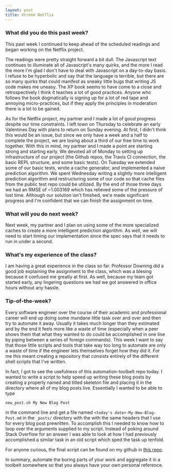 ```yaml
---
layout: post
title: Xtreme Netflix
---
```


### What did you do this past week? ###

This past week I continued to keep ahead of the scheduled readings and began working on the Netflix project.

The readings were pretty straight forward a bit dull. The Javascript text continues to illuminate all of Javascript's
many quirks, and the more I read the more I'm glad I don't have to deal with Javascript on a day-to-day basis. I
refuse to be hyperbolic and say that the language is terrible, but there are so many quirks that could manifest
as sneaky little bugs that writing JS code makes me uneasy. The XP book seems to have come to a close and retrospectively
I think it teaches a lot of good practices. Anyone who follows the book dogmatically is signing up for a lot of
red tape and annoying micro-practices, but if they apply the principles in moderation there is a lot to be gained.

As for the Netflix project, my partner and I made a lot of good progress despite our time constraints.
I left town on Thursday to celebrate an early Valentines Day with plans to return on Sunday evening. At first,
I didn't think this would be an issue, but since we only have a week and a half to complete the project, we are
losing about a third of our free time to work together. With this in mind, my partner and I made a point are starting
strong and starting early. We devoted all of Monday to setting up infrastructure of our project (the Github repos, 
the Travis CI connection, the basic REPL structure, and some basic tests). On Tuesday we extended some of our basic tests,
wrote a cache generator, and implemented a naive prediction algorithm. We spent Wednesday writing a slightly more intelligent
prediction algorithm and restructuring some of our code so that cache files from the public test repo could be utilized.
By the end of those three days we had an RMSE of ~1.003169 which has relieved some of the pressure of lost time. Although
our solution isn't finished, we'e made significant progress and I'm confident that we can finish the assignment on time.

### What will you do next week? ###

Next week, my partner and I plan on using some of the more specialized caches to create a more intelligent prediction algorithm.
As well, we will need to start timing our implementation since the spec says that it needs to run in under a second.

### What's my experience of the class? ###

I am having a great experience in the class so far. Professor Downing did a good job explaining the assignment to the class,
which was a blesing because it confused me greatly at first. As well, because my team got started early, any lingering
questions we had we got answered in office hours without any hassle.

### Tip-of-the-week? ###

Every software engineer over the course of their academic and professional career will end up doing some mundane little task
over and over and then try to automate it away. Usually it takes much longer than they estimated and by
the end it feels more like a waste of time (especially when a peer shows them that what they wanted
to do could be accomplished in one line by piping between a series of foreign commands). This week I want to say that those
little scripts and tools that take way too long to automate are only a waste of time if the engineer lets themselves forget
how they did it. For me this meant creating a repository that consists entirely of the different shell scripts that I've
written.

In fact, I got to see the usefulness of this automation-toolbelt repo today. I wanted to write a script to help speed
up writing these blog posts by creating a properly named and titled skeleton file and placing it in the directory where all
of my blog posts live. Essentially I wanted to be able to type

`new_post.sh My New Blog Post`

in the command line and get a file named `<today's date>-My-New-Blog-Post.md` in the `_posts/` directory with the
with the same headers that I use for every blog post prewritten. To accomplish this I needed to know how to loop over
the arguments supplied to my script. Instead of poking around Stack Overflow for an answer I was able to look at how I
had previously accomplished a similar task in an old script which sped the task up tenfold.

For anyone curious, the final script can be found on my github in [this repo](https://github.com/scottnm/shell_scripts).

In summary, automate the boring parts of your work and aggregate it in a toolbelt somewhere so that you always have your
own personal reference.
